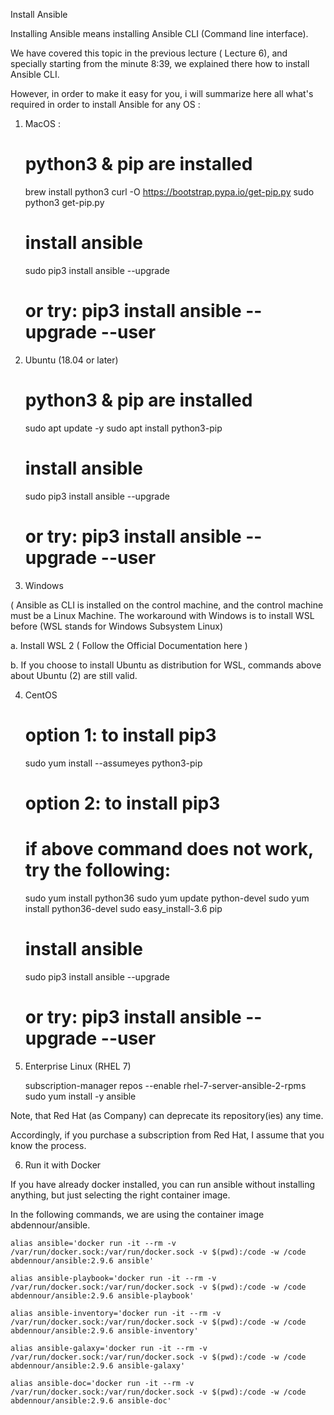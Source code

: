 Install Ansible

Installing Ansible means installing Ansible CLI (Command line interface).

We have covered this topic in the previous lecture ( Lecture 6), and specially starting from the minute 8:39, we explained there how to install Ansible CLI.

However, in order to make it easy for you, i will summarize here all what's required in order to install Ansible for any OS : 
1. MacOS :

    # python3 & pip are installed
    brew install python3
    curl -O https://bootstrap.pypa.io/get-pip.py
    sudo python3 get-pip.py
     
    # install ansible
    sudo pip3 install ansible --upgrade
    # or try:  pip3 install ansible --upgrade --user


2. Ubuntu (18.04 or later)

    # python3 & pip are installed
    sudo apt update -y
    sudo apt install python3-pip
     
    # install ansible
    sudo pip3 install ansible --upgrade
    # or try:  pip3 install ansible --upgrade --user


3. Windows

( Ansible as CLI is installed on the control machine, and the control machine must be a Linux Machine. The workaround with Windows is to install WSL before (WSL stands for Windows Subsystem Linux)

a. Install WSL 2 ( Follow the Official Documentation here )

b. If you choose to install Ubuntu as distribution for WSL, commands above about Ubuntu (2) are still valid.


4. CentOS

    # option 1: to install pip3
    sudo yum install --assumeyes python3-pip
    # option 2: to install pip3
    # if above command does not work, try the following:
    sudo yum install python36
    sudo yum update python-devel
    sudo yum install python36-devel
    sudo easy_install-3.6 pip
     
    # install ansible
    sudo pip3 install ansible --upgrade
    # or try:  pip3 install ansible --upgrade --user


5. Enterprise Linux (RHEL 7)


    subscription-manager repos --enable rhel-7-server-ansible-2-rpms
    sudo yum install -y ansible

Note, that Red Hat (as Company) can deprecate its repository(ies) any time.

Accordingly, if you purchase a subscription from Red Hat, I assume that you know the process.


6. Run it with Docker


If you have already docker installed, you can run ansible without installing anything, but just selecting the right container image.

In the following commands, we are using the container image abdennour/ansible.


    alias ansible='docker run -it --rm -v /var/run/docker.sock:/var/run/docker.sock -v $(pwd):/code -w /code abdennour/ansible:2.9.6 ansible'
     
    alias ansible-playbook='docker run -it --rm -v /var/run/docker.sock:/var/run/docker.sock -v $(pwd):/code -w /code abdennour/ansible:2.9.6 ansible-playbook'
     
    alias ansible-inventory='docker run -it --rm -v /var/run/docker.sock:/var/run/docker.sock -v $(pwd):/code -w /code  abdennour/ansible:2.9.6 ansible-inventory'
     
    alias ansible-galaxy='docker run -it --rm -v /var/run/docker.sock:/var/run/docker.sock -v $(pwd):/code -w /code abdennour/ansible:2.9.6 ansible-galaxy'
     
    alias ansible-doc='docker run -it --rm -v /var/run/docker.sock:/var/run/docker.sock -v $(pwd):/code -w /code abdennour/ansible:2.9.6 ansible-doc'